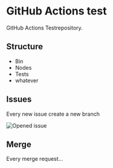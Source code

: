 # GitHub Actions test

GitHub Actions Testrepository.

## Structure

- Bin
- Nodes
- Tests
- whatever

## Issues

Every new issue create a new branch

![Opened issue](https://github.com/tinuwalther/actionstest/actions/workflows/newissue.yml/badge.svg?event=opened)

## Merge

Every merge request... 
